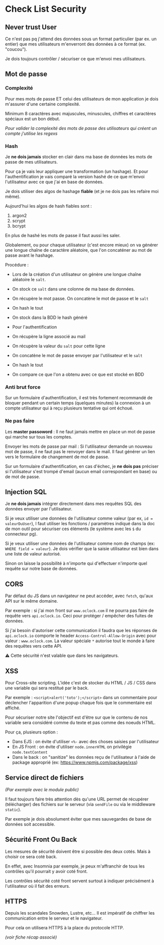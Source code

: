 # Check List Security

## Never trust User

Ce n'est pas pq j'attend des données sous un format particulier (par ex. un entier) que mes utilisateurs m'enverront des données à ce format (ex. "coucou").

Je dois toujours contrôler / sécuriser ce que m'envoi mes utilisateurs.

## Mot de passe

### Complexité

Pour mes mots de passe ET celui des utilisateurs de mon application je dois m'assurer d'une certaine complexité.

Minimum 8 caractères avec majuscules, minuscules, chiffres et caractères spéciaux est un bon début.

*Pour valider la complexité des mots de passe des utilisateurs qui créent un compte j'utilise les regexs*

### Hash

Je **ne dois jamais** stocker en clair dans ma base de données les mots de passe de mes utilisateurs.

Pour ça je vais leur appliquer une transformation (un hashage). Et pour l'authentification je vais comparé la version hashé de ce que m'envoi l'utilisateur avec ce que j'ai en base de données.

Je dois utiliser des algos de hashage **fiable** (et je ne dois pas les refaire moi même).

Aujourd'hui les algos de hash fiables sont :
1. argon2
2. scrypt
3. bcrypt

En plus de hashé les mots de passe il faut aussi les saler.

Globalement, ou pour chaque utilisateur (c'est encore mieux) on va générer une longue chaîne de caractère aléatoire, que l'on concaténer au mot de passe avant le hashage.

Procédure :
- Lors de la création d'un utilisateur on génère une longue chaîne aléatoire le `salt`.
- On stock ce `salt` dans une colonne de ma base de données.
- On récupère le mot passe. On concatène le mot de passe et le `salt`
- On hash le tout
- On stock dans la BDD le hash généré

- Pour l'authentification
- On récupère la ligne associé au mail
- On récupère la valeur du `salt` pour cette ligne
- On concatène le mot de passe envoyer par l'utilisateur et le `salt`
- On hash le tout
- On compare ce que l'on a obtenu avec ce que est stocké en BDD

### Anti brut force

Sur un formulaire d'authentification, il est très fortement recommandé de bloquer pendant un certain temps (quelques minutes) la connexion à un compte utilisateur qui à reçu plusieurs tentative qui ont échoué.

### Ne pas faire

Les **master passoword** : Il ne faut jamais mettre en place un mot de passe qui marche sur tous les comptes.

Envoyer les mots de passe par mail : Si l'utilisateur demande un nouveau mot de passe, il ne faut pas le renvoyer dans le mail. Il faut générer un lien vers le formulaire de changement de mot de passe.

Sur un formulaire d'authentification, en cas d'échec, je **ne dois pas** préciser si l'utilisateur s'est trompé d'email (aucun email correspondant en base) ou de mot de passe.


## Injection SQL

Je **ne dois jamais** intégrer directement dans mes requêtes SQL des données envoyer par l'utilisateur.

Si je veux utiliser une données de l'utilisateur comme valeur (par ex, `id = valeurDuUser`), l faut utiliser les fonctions / paramètres indiqué dans la doc de mon outil pour sécuriser ces éléments (le système avec les `$` du connecteur pg).

Si je veux utiliser une données de l'utilisateur comme nom de champs (ex: `WHERE field = valeur`). Je dois vérifier que la saisie utilisateur est bien dans une liste de valeur autorisé.

Sinon on laisse la possibilité à n'importe qui d'effectuer n'importe quel requête sur notre base de données.

## CORS

Par défaut du JS dans un navigateur ne peut accéder, avec `fetch`, qu'aux API sur le même domaine.

Par exemple : si j'ai mon front sur `www.oclock.com` il ne pourra pas faire de requête vers `api.oclock.io`. Ceci pour protéger / empêcher des fuites de données.

Si j'ai besoin d'autoriser cette communication il faudra que les réponses de `api.oclock.io` comporte le header `Access-Control-Allow-Origin` avec pour valeur : `www.oclock.com`. La valeur spéciale `*` autorise tout le monde à faire des requêtes vers cette API.

:warning: Cette sécurité n'est valable que dans les navigateurs.


## XSS

Pour Cross-site scripting. L'idée c'est de stocker du HTML / JS / CSS dans une variable qui sera restitué par le back.

Par exemple : `<script>alert('toto');</script>` dans un commentaire pour déclencher l'apparition d'une popup chaque fois que le commentaire est affiché.

Pour sécuriser notre site l'objectif est d'être sur que le contenu de nos variable sera considéré comme du texte et pas comme des noeuds HTML.

Pour ça, plusieurs option :
- Dans EJS : on évite d'utiliser `<%-` avec des choses saisies par l'utilisateur
- En JS Front : on évite d'utiliser `node.innerHTML` on privilégie `node.textContent`
- Dans le back : on "sanitize" les données reçu de l'utilisateur à l'aide de package approprié (ex: https://www.npmjs.com/package/xss)

## Service direct de fichiers

*(Par exemple avec le module public)*

Il faut toujours faire très attention dès qu'une URL permet de récupérer (télécharger) des fichiers sur le serveur (via `sendFile` ou via le middleware `static`).

Par exemple je dois absolument éviter que mes sauvegardes de base de données soit accessible.

## Sécurité Front Ou Back

Les mesures de sécurité doivent être si possible des deux cotés. Mais à choisir ce sera coté back.

En effet, avec Insomnia par exemple, je peux m'affranchir de tous les contrôles qu'il pourrait y avoir coté front.

Les contrôles sécurité coté front servent surtout à indiquer précisément à l'utilisateur où il fait des erreurs.

## HTTPS

Depuis les scandales Snowden, Lustre, etc... Il est impératif de chiffrer les communication entre le serveur et le navigateur.

Pour cela on utilisera HTTPS à la place du protocole HTTP.

*(voir fiche récap associé)*